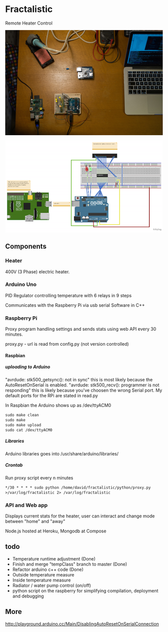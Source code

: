 # Fractalistic
Remote Heater Control

![](https://github.com/rhymn/fractalistic/blob/master/extra/fracd.jpg)

![](https://github.com/rhymn/fractalistic/blob/master/extra/fractalistic.png)

## Components

### Heater
400V (3 Phase) electric heater.

### Arduino Uno
PID Regulator controlling temperature with 6 relays in 9 steps

Communicates with the Raspberry Pi via usb serial
Software in C++

### Raspberry Pi
Proxy program handling settings and sends stats using web API every 30 minutes.

proxy.py - url is read from config.py (not version controlled)

#### Raspbian

##### uploading to Arduino
"avrdude: stk500_getsync(): not in sync" this is most likely because the AutoResetOnSerial is enabled.
"avrdude: stk500_recv(): programmer is not responding" this is likely because you've choosen the wrong Serial port. My default ports for the RPi are stated in read.py

In Raspbian the Arduino shows up as /dev/ttyACM0

```
sudo make clean
sudo make
sudo make upload
sudo cat /dev/ttyACM0
```

##### Libraries
Arduino libraries goes into /usr/share/arduino/libraries/

##### Crontab
Run proxy script every n minutes

```
*/30 * * * * sudo python /home/david/fractalistic/python/proxy.py >/var/log/fractalistic 2> /var/log/fractalistic
```


### API and Web app
Displays current stats for the heater, user can interact and change mode between "home" and "away"

Node.js hosted at Heroku, Mongodb at Compose


## todo
* Temperature runtime adjustment (Done)
* Finish and merge "tempClass" branch to master (Done)
* Refactor arduino c++ code (Done)
* Outside temperature measure
* Inside temperature measure
* Radiator / water pump control (on/off)
* python script on the raspberry for simplifying compilation, deployment and debugging

## More
http://playground.arduino.cc/Main/DisablingAutoResetOnSerialConnection
